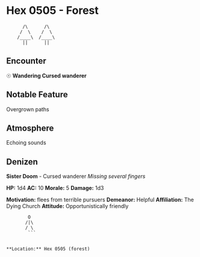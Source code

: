 # Hex 0505 - Forest
```
      /\      /\
     /  \    /  \
    /____\  /____\
      ||      ||
```

## Encounter

☉ **Wandering Cursed wanderer**

## Notable Feature

Overgrown paths

## Atmosphere

Echoing sounds

## Denizen

**Sister Doom** - Cursed wanderer
*Missing several fingers*

**HP:** 1d4 **AC:** 10 **Morale:** 5
**Damage:** 1d3

**Motivation:** flees from terrible pursuers
**Demeanor:** Helpful
**Affiliation:** The Dying Church
**Attitude:** Opportunistically friendly

```
        O
       /|\
       / \
        ```


**Location:** Hex 0505 (forest)
